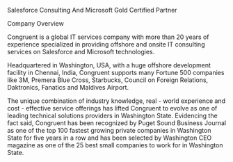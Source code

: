 Salesforce Consulting And Microsoft Gold Certified Partner

Company Overview

Congruent is a global IT services company with more than 20 years of experience specialized in providing offshore and onsite IT consulting services on Salesforce and Microsoft technologies.

Headquartered in Washington, USA, with a huge offshore development facility in Chennai, India, Congruent supports many Fortune 500 companies like 3M, Premera Blue Cross, Starbucks, Council on Foreign Relations, Daktronics, Fanatics and Maldives Airport.

The unique combination of industry knowledge, real - world experience and cost - effective service offerings has lifted Congruent to evolve as one of leading technical solutions providers in Washington State. Evidencing the fact said, Congruent has been recognized by Puget Sound Business Journal as one of the top 100 fastest growing private companies in Washington State for five years in a row and has been selected by Washington CEO magazine as one of the 25 best small companies to work for in Washington State.
